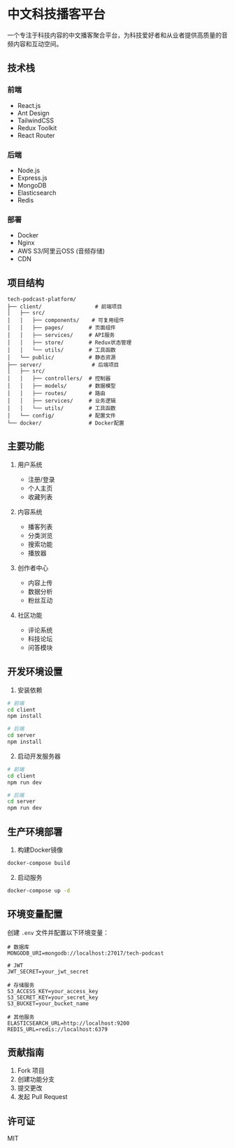 # 中文科技播客平台

一个专注于科技内容的中文播客聚合平台，为科技爱好者和从业者提供高质量的音频内容和互动空间。

## 技术栈

### 前端
- React.js
- Ant Design
- TailwindCSS
- Redux Toolkit
- React Router

### 后端
- Node.js
- Express.js
- MongoDB
- Elasticsearch
- Redis

### 部署
- Docker
- Nginx
- AWS S3/阿里云OSS (音频存储)
- CDN

## 项目结构

```
tech-podcast-platform/
├── client/                 # 前端项目
│   ├── src/
│   │   ├── components/    # 可复用组件
│   │   ├── pages/        # 页面组件
│   │   ├── services/     # API服务
│   │   ├── store/        # Redux状态管理
│   │   └── utils/        # 工具函数
│   └── public/           # 静态资源
├── server/                # 后端项目
│   ├── src/
│   │   ├── controllers/  # 控制器
│   │   ├── models/       # 数据模型
│   │   ├── routes/       # 路由
│   │   ├── services/     # 业务逻辑
│   │   └── utils/        # 工具函数
│   └── config/           # 配置文件
└── docker/               # Docker配置
```

## 主要功能

1. 用户系统
   - 注册/登录
   - 个人主页
   - 收藏列表

2. 内容系统
   - 播客列表
   - 分类浏览
   - 搜索功能
   - 播放器

3. 创作者中心
   - 内容上传
   - 数据分析
   - 粉丝互动

4. 社区功能
   - 评论系统
   - 科技论坛
   - 问答模块

## 开发环境设置

1. 安装依赖
```bash
# 前端
cd client
npm install

# 后端
cd server
npm install
```

2. 启动开发服务器
```bash
# 前端
cd client
npm run dev

# 后端
cd server
npm run dev
```

## 生产环境部署

1. 构建Docker镜像
```bash
docker-compose build
```

2. 启动服务
```bash
docker-compose up -d
```

## 环境变量配置

创建 `.env` 文件并配置以下环境变量：

```
# 数据库
MONGODB_URI=mongodb://localhost:27017/tech-podcast

# JWT
JWT_SECRET=your_jwt_secret

# 存储服务
S3_ACCESS_KEY=your_access_key
S3_SECRET_KEY=your_secret_key
S3_BUCKET=your_bucket_name

# 其他服务
ELASTICSEARCH_URL=http://localhost:9200
REDIS_URL=redis://localhost:6379
```

## 贡献指南

1. Fork 项目
2. 创建功能分支
3. 提交更改
4. 发起 Pull Request

## 许可证

MIT
